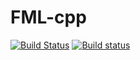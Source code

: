 # FML-cpp
[![Build Status](https://travis-ci.org/Majoolwip/FML-cpp.svg?branch=master)](https://travis-ci.org/Majoolwip/FML-cpp)
[![Build status](https://ci.appveyor.com/api/projects/status/vynh953k6kkl6d1e?svg=true)](https://ci.appveyor.com/project/Majoolwip/fml-cpp)

